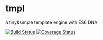 # tmpl
a tiny&amp;simple template engine with ES6 DNA

[![Build Status](https://travis-ci.org/DavidCai1993/tmpl.svg)](https://travis-ci.org/DavidCai1993/tmpl)
[![Coverage Status](https://coveralls.io/repos/DavidCai1993/tmpl/badge.svg)](https://coveralls.io/r/DavidCai1993/tmpl)
